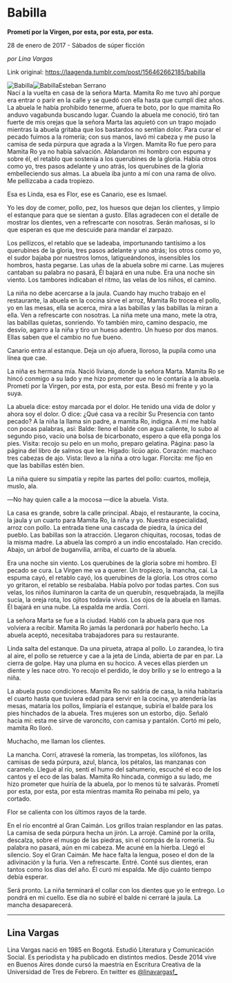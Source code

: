 # Babilla

**Prometí por la Virgen, por esta, por esta, por esta.**

28 de enero de 2017 - Sábados de súper ficción

_por Lina Vargas_

Link original: https://laagenda.tumblr.com/post/156462662185/babilla

![Babilla](https://64.media.tumblr.com/9b221e633d9cf059fa5ba7cac6c0d7db/tumblr_inline_pjzrg8FF3i1t6q87u_500.jpg)![Babilla](https://64.media.tumblr.com/9b221e633d9cf059fa5ba7cac6c0d7db/tumblr_inline_pjzrg8FF3i1t6q87u_500.jpg)Esteban Serrano  
Nací a la vuelta en casa de la señora Marta. Mamita Ro me tuvo ahí porque era entrar o parir en la calle y se quedó con ella hasta que cumplí diez años. La abuela le había prohibido tenerme, afuera te boto, por lo que mamita Ro anduvo vagabunda buscando lugar. Cuando la abuela me conoció, tiró tan fuerte de mis orejas que la señora Marta las aquietó con un trapo mojado mientras la abuela gritaba que los bastardos no sentían dolor. Para curar el pecado fuimos a la romería; con sus manos, lavó mi cabeza y me puso la camisa de seda púrpura que agrada a la Virgen. Mamita Ro fue pero para Mamita Ro ya no había salvación. Ablandaron mi hombro con espuma y sobre él, el retablo que sostenía a los querubines de la gloria. Había otros como yo, tres pasos adelante y uno atrás, los querubines de la gloria embelleciendo sus almas. La abuela iba junto a mí con una rama de olivo. Me pellizcaba a cada tropiezo. 

Esa es Linda, esa es Flor, ese es Canario, ese es Ismael. 

Yo les doy de comer, pollo, pez, los huesos que dejan los clientes, y limpio el estanque para que se sientan a gusto. Ellas agradecen con el detalle de mostrar los dientes, ven a refrescarte con nosotras. Serán mañosas, si lo que esperan es que me descuide para mandar el zarpazo. 

Los pellizcos, el retablo que se ladeaba, importunando tantísimo a los querubines de la gloria, tres pasos adelante y uno atrás; los otros como yo, el sudor bajaba por nuestros lomos, latigueándonos, insensibles los hombros, hasta pegarse. Las uñas de la abuela sobre mi carne. Las mujeres cantaban su palabra no pasará, Él bajará en una nube. Era una noche sin viento. Los tambores indicaban el ritmo, las velas de los niños, el camino.

La niña no debe acercarse a la jaula. Cuando hay mucho trabajo en el restaurante, la abuela en la cocina sirve el arroz, Mamita Ro trocea el pollo, yo en las mesas, ella se acerca, mira a las babillas y las babillas la miran a ella. Ven a refrescarte con nosotras. La niña mete una mano, mete la otra, las babillas quietas, sonriendo. Yo también miro, camino despacio, me desvío, agarro a la niña y tiro un hueso adentro. Un hueso por dos manos. Ellas saben que el cambio no fue bueno. 

Canario entra al estanque. Deja un ojo afuera, lloroso, la pupila como una línea que cae. 

La niña es hermana mía. Nació liviana, donde la señora Marta. Mamita Ro se hincó conmigo a su lado y me hizo prometer que no le contaría a la abuela. Prometí por la Virgen, por esta, por esta, por esta. Besó mi frente y yo la suya. 

La abuela dice: estoy marcada por el dolor. He tenido una vida de dolor y ahora soy el dolor. O dice: ¿Qué casa va a recibir Su Presencia con tanto pecado? A la niña la llama sin padre, a mamita Ro, indigna. A mí me habla con pocas palabras, así: Balde: lleno el balde con agua caliente, lo subo al segundo piso, vacío una bolsa de bicarbonato, espero a que ella ponga los pies. Visita: recojo su pelo en un moño, preparo gelatina. Página: paso la página del libro de salmos que lee. Hígado: licúo apio. Corazón: machaco tres cabezas de ajo. Vista: llevo a la niña a otro lugar. Florcita: me fijo en que las babillas estén bien. 

La niña quiere su simpatía y repite las partes del pollo: cuartos, molleja, muslo, ala. 

―No hay quien calle a la mocosa ―dice la abuela. Vista. 

La casa es grande, sobre la calle principal. Abajo, el restaurante, la cocina, la jaula y un cuarto para Mamita Ro, la niña y yo. Nuestra especialidad, arroz con pollo. La entrada tiene una cascada de piedra, la única del pueblo. Las babillas son la atracción. Llegaron chiquitas, rocosas, todas de la misma madre. La abuela las compró a un indio encostalado. Han crecido. Abajo, un árbol de buganvilia, arriba, el cuarto de la abuela.

Era una noche sin viento. Los querubines de la gloria sobre mi hombro. El pecado se cura. La Virgen me va a querer. Un tropiezo, la mancha, caí. La espuma cayó, el retablo cayó, los querubines de la gloria. Los otros como yo gritaron, el retablo se resbalaba. Había polvo por todas partes. Con sus velas, los niños iluminaron la carita de un querubín, resquebrajada, la mejilla sucia, la oreja rota, los ojitos todavía vivos. Los ojos de la abuela en llamas. Él bajará en una nube. La espalda me ardía. Corrí. 

La señora Marta se fue a la ciudad. Habló con la abuela para que nos volviera a recibir. Mamita Ro jamás la perdonará por haberlo hecho. La abuela aceptó, necesitaba trabajadores para su restaurante.

Linda salta del estanque. Da una pirueta, atrapa al pollo. Lo zarandea, lo tira al aire, el pollo se retuerce y cae a la jeta de Linda, abierta de par en par. La cierra de golpe. Hay una pluma en su hocico. A veces ellas pierden un diente y les nace otro. Yo recojo el perdido, le doy brillo y se lo entrego a la niña.

La abuela puso condiciones. Mamita Ro no saldría de casa, la niña habitaría el cuarto hasta que tuviera edad para servir en la cocina, yo atendería las mesas, mataría los pollos, limpiaría el estanque, subiría el balde para los pies hinchados de la abuela. Tres mujeres son un estorbo, dijo. Señaló hacia mí: esta me sirve de varoncito, con camisa y pantalón. Cortó mi pelo, mamita Ro lloró. 

Muchacho, me llaman los clientes. 

La mancha. Corrí, atravesé la romería, las trompetas, los xilófonos, las camisas de seda púrpura, azul, blanca, los pétalos, las manzanas con caramelo. Llegué al río, sentí el humo del sahumerio, escuché el eco de los cantos y el eco de las balas. Mamita Ro hincada, conmigo a su lado, me hizo prometer que huiría de la abuela, por lo menos tú te salvarás. Prometí por esta, por esta, por esta mientras mamita Ro peinaba mi pelo, ya cortado. 

Flor se calienta con los últimos rayos de la tarde.

En el río encontré al Gran Caimán. Los grillos traían resplandor en las patas. La camisa de seda púrpura hecha un jirón. La arrojé. Caminé por la orilla, descalza, sobre el musgo de las piedras, sin el compás de la romería. Su palabra no pasará, aún en mi cabeza. Me acuné en la hierba. Llegó el silencio. Soy el Gran Caimán. Me hace falta la lengua, poseo el don de la adivinación y la furia. Ven a refrescarte. Entré. Conté sus dientes, eran tantos como los días del año. Él curó mi espalda. Me dijo cuánto tiempo debía esperar. 

Será pronto. La niña terminará el collar con los dientes que yo le entrego. Lo pondrá en mi cuello. Ese día no subiré el balde ni cerraré la jaula. La mancha desaparecerá. 



---

Lina Vargas
-----------

Lina Vargas nació en 1985 en Bogotá. Estudió Literatura y Comunicación Social. Es periodista y ha publicado en distintos medios. Desde 2014 vive en Buenos Aires donde cursó la maestría en Escritura Creativa de la Universidad de Tres de Febrero. En twitter es [@linavargasf\_](https://twitter.com/linavargasf_?lang=es) 

